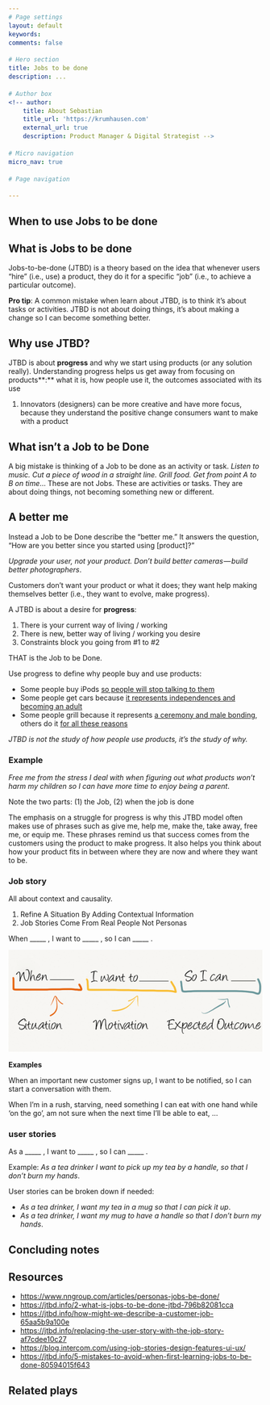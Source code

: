 ```yaml
---
# Page settings
layout: default
keywords:
comments: false

# Hero section
title: Jobs to be done
description: ...

# Author box
<!-- author:
    title: About Sebastian
    title_url: 'https://krumhausen.com'
    external_url: true
    description: Product Manager & Digital Strategist -->

# Micro navigation
micro_nav: true

# Page navigation

---
```


## When to use Jobs to be done





## What is Jobs to be done

Jobs-to-be-done (JTBD) is a theory based on the idea that whenever users “hire” (i.e., use) a product, they do it for a specific “job” (i.e., to achieve a particular outcome).



**Pro tip**: A common mistake when learn about JTBD, is to think it’s about tasks or activities. JTBD is not about doing things, it’s about making a change so I can become something better.









## Why use JTBD?
JTBD is about **progress** and why we start using products (or any solution really). Understanding progress helps us get away from focusing on products**:** what it is, how people use it, the outcomes associated with its use



1. Innovators (designers) can be more creative and have more focus, because they understand the positive change consumers want to make with a product






## What isn’t a Job to be Done
A big mistake is thinking of a Job to be done as an activity or task. *Listen to music. Cut a piece of wood in a straight line. Grill food. Get from point A to B on time*… These are not Jobs. These are activities or tasks. They are about doing things, not becoming something new or different.




## A better me
Instead a Job to be Done describe the “better me.” It answers the question, “How are you better since you started using [product]?”

*Upgrade your user, not your product. Don’t build better cameras — build better photographers*.

Customers don’t want your product or what it does; they want help making themselves better (i.e., they want to evolve, make progress).



A JTBD is about a desire for **progress**:

1. There is your current way of living / working
2. There is new, better way of living / working you desire
3. Constraints block you going from #1 to #2

THAT is the Job to be Done.



Use progress to define why people buy and use products:

- Some people buy iPods [so people will stop talking to them](https://www.wsj.com/articles/sorry-pal-i-dont-want-to-talk-the-other-reason-people-wear-airpods-1534949793)
- Some people get cars because [it represents independences and becoming an adult](https://www.theatlantic.com/family/archive/2018/05/teen-car-culture/561290/)
- Some people grill because it represents [a ceremony and male bonding](https://www.smithsonianmag.com/arts-culture/why-do-men-grill-121562921/), others do it [for all these reasons](https://www.weber.com/US/en/blog/burning-questions/why-do-you-love-to-grill/weber-30553.html)

*JTBD is not the study of how people use products, it’s the study of why.*

 




### Example
*Free me from the stress I deal with when figuring out what products won’t harm my children so I can have more time to enjoy being a parent*.

Note the two parts: (1) the Job, (2) when the job is done

The emphasis on a struggle for progress is why this JTBD model often makes use of phrases such as give me, help me, make the, take away, free me, or equip me. These phrases remind us that success comes from the customers using the product to make progress. It also helps you think about how your product fits in between where they are now and where they want to be.


### Job story
All about context and causality.

1. Refine A Situation By Adding Contextual Information
1. Job Stories Come From Real People Not Personas

When _____ , I want to _____ , so I can _____ .

![Jobs story](/assets/Job-story.png)

**Examples**

When an important new customer signs up, I want to be notified, so I can start a conversation with them.

When I’m in a rush, starving, need something I can eat with one hand while ‘on the go’, am not sure when the next time I’ll be able to eat, …

### user stories

As a _____ , I want to _____ , so I can _____ .

Example:
*As a tea drinker I want to pick up my tea by a handle, so that I don’t burn my hands*.

User stories can be broken down if needed:
- *As a tea drinker, I want my tea in a mug so that I can pick it up*.
- *As a tea drinker, I want my mug to have a handle so that I don’t burn my hands*.


## Concluding notes

## Resources
- https://www.nngroup.com/articles/personas-jobs-be-done/
- https://jtbd.info/2-what-is-jobs-to-be-done-jtbd-796b82081cca
- https://jtbd.info/how-might-we-describe-a-customer-job-65aa5b9a100e
- https://jtbd.info/replacing-the-user-story-with-the-job-story-af7cdee10c27
- https://blog.intercom.com/using-job-stories-design-features-ui-ux/
- https://jtbd.info/5-mistakes-to-avoid-when-first-learning-jobs-to-be-done-80594015f643



## Related plays
